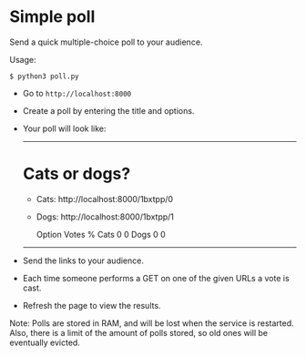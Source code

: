 # Simple poll

Send a quick multiple-choice poll to your audience.

Usage:

```
$ python3 poll.py
```

*   Go to `http://localhost:8000`
*   Create a poll by entering the title and options.
*   Your poll will look like:

    ----

    # Cats or dogs?

    * Cats: http://localhost:8000/1bxtpp/0
    * Dogs: http://localhost:8000/1bxtpp/1

        Option  Votes  %
        Cats    0      0
        Dogs    0      0

    ----

*   Send the links to your audience.
*   Each time someone performs a GET on one of the given URLs a vote is cast.
*   Refresh the page to view the results.

Note: Polls are stored in RAM, and will be lost when the service is
restarted. Also, there is a limit of the amount of polls stored, so old ones
will be eventually evicted.
